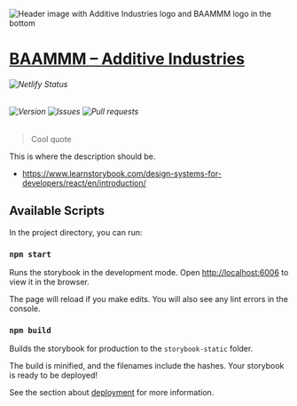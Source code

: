![Header image with Additive Industries logo and BAAMMM logo in the bottom](https://i.gyazo.com/afd3945f36445ebb977d4f48e21e08a9.png)

# [BAAMMM – Additive Industries][link:baammm-additive-industries]

###### ![Netlify Status](https://api.netlify.com/api/v1/badges/3d4f6e78-a045-43d8-b2b8-a665165e813c/deploy-status)

###### ![Version](https://img.shields.io/github/package-json/v/MaxAltena/baammm-additive-industries) ![Issues](https://img.shields.io/github/issues/MaxAltena/baammm-additive-industries) ![Pull requests](https://img.shields.io/github/issues-pr/MaxAltena/baammm-additive-industries)

> Cool quote

This is where the description should be.

- https://www.learnstorybook.com/design-systems-for-developers/react/en/introduction/

## Available Scripts

In the project directory, you can run:

### `npm start`

Runs the storybook in the development mode. Open [http://localhost:6006](http://localhost:6006) to view it in the browser.

The page will reload if you make edits. You will also see any lint errors in the console.

### `npm build`

Builds the storybook for production to the `storybook-static` folder.

The build is minified, and the filenames include the hashes. Your storybook is ready to be deployed!

See the section about [deployment](https://facebook.github.io/create-react-app/docs/deployment) for more information.

[link:baammm-additive-industries]: https://baammm-additive-industries.netlify.app/
